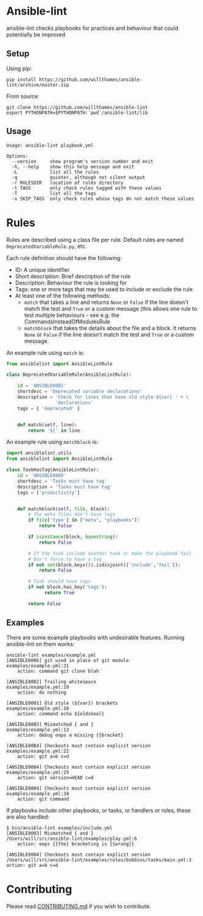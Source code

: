 Ansible-lint
============

ansible-lint checks playbooks for practices and behaviour that could
potentially be improved

Setup
-----

Using pip:
```
pip install https://github.com/willthames/ansible-lint/archive/master.zip
```

From source:
```
git clone https://github.com/willthames/ansible-lint
export PYTHONPATH=$PYTHONPATH:`pwd`/ansible-lint/lib
```

Usage
-----

```
Usage: ansible-lint playbook.yml

Options:
  --version     show program's version number and exit
  -h, --help    show this help message and exit
  -L            list all the rules
  -q            quieter, although not silent output
  -r RULESDIR   location of rules directory
  -t TAGS       only check rules tagged with these values
  -T            list all the tags
  -x SKIP_TAGS  only check rules whose tags do not match these values
```

Rules
=====

Rules are described using a class file per rule.
Default rules are named `DeprecatedVariableRule.py`, etc.

Each rule definition should have the following:
* ID: A unique identifier
* Short description: Brief description of the rule
* Description: Behaviour the rule is looking for
* Tags: one or more tags that may be used to include or exclude the rule
* At least one of the following methods:
  * ```match``` that takes a line and returns ```None``` or ```False``` if
  the line doesn't match the test and ```True``` or a custom message (this
  allows one rule to test multiple behaviours - see e.g. the
  CommandsInsteadOfModulesRule
  * ```matchblock``` that takes the details about the file and a block.
  It returns ```None``` or ```False``` if the line doesn't match the test
  and ```True``` or a custom message.

An example rule using ```match``` is:

```python
from ansiblelint import AnsibleLintRule

class DeprecatedVariableRule(AnsibleLintRule):

    id = 'ANSIBLE0001'
    shortdesc = 'Deprecated variable declarations'
    description = 'Check for lines that have old style ${var} ' + \
                  'declarations'
    tags = { 'deprecated' }


    def match(self, line):
        return '${' in line
```

An example rule using ```matchblock``` is:

```python
import ansiblelint.utils
from ansiblelint import AnsibleLintRule

class TaskHasTag(AnsibleLintRule):
    id = 'ANSIBLE0008'
    shortdesc = 'Tasks must have tag'
    description = 'Tasks must have tag'
    tags = ['productivity']


    def matchblock(self, file, block):
        # The meta files don't have tags
        if file['type'] in ["meta", "playbooks"]:
            return False

        if isinstance(block, basestring):
            return False

        # If the task include another task or make the playbook fail
        # Don't force to have a tag
        if not set(block.keys()).isdisjoint(['include','fail']):
            return False

        # Task should have tags
        if not block.has_key('tags'):
              return True

        return False
```

Examples
--------

There are some example playbooks with undesirable features. Running
ansible-lint on them works:

```
ansible-lint examples/example.yml
[ANSIBLE0006] git used in place of git module
examples/example.yml:31
    action: command git clone blah

[ANSIBLE0002] Trailing whitespace
examples/example.yml:19
    action: do nothing

[ANSIBLE0001] Old style (${var}) brackets
examples/example.yml:10
    action: command echo ${oldskool}

[ANSIBLE0003] Mismatched { and }
examples/example.yml:13
    action: debug oops a missing {{bracket}

[ANSIBLE0004] Checkouts must contain explicit version
examples/example.yml:22
    action: git a=b c=d

[ANSIBLE0004] Checkouts must contain explicit version
examples/example.yml:25
    action: git version=HEAD c=d

[ANSIBLE0004] Checkouts must contain explicit version
examples/example.yml:34
    action: git command

```

If playbooks include other playbooks, or tasks, or handlers or roles, these
are also handled:

```
$ bin/ansible-lint examples/include.yml
[ANSIBLE0003] Mismatched { and }
/Users/will/src/ansible-lint/examples/play.yml:6
    action: oops {{the} bracketing is {{wrong}}

[ANSIBLE0004] Checkouts must contain explicit version
/Users/will/src/ansible-lint/examples/roles/bobbins/tasks/main.yml:3
action: git a=b c=d
```

Contributing
============

Please read
[CONTRIBUTING.md](https://github.com/willthames/ansible-lint/blob/master/CONTRIBUTING.md) if you wish to contribute.
